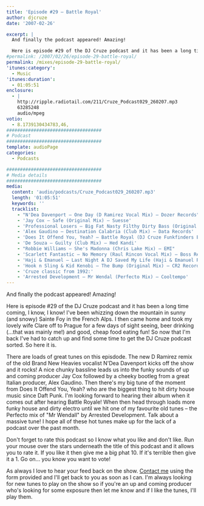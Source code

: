 ```yaml
---
title: 'Episode #29 – Battle Royal'
author: djcruze
date: '2007-02-26'

excerpt: |
  And finally the podcast appeared! Amazing!

  Here is episode #29 of the DJ Cruze podcast and it has been a long time coming, I know, I know! I've been whizzing down the mountain in sunny (and snowy) Sainte Foy in the French Alps. I then came home and took my lovely wife Clare off to Prague for a few days of sight seeing, beer drinking (...that was mainly me!) and good, cheap food eating fun! So now that I'm back I've had to catch up and find some time to get the DJ Cruze podcast sorted. So here it is...
#permalink: /2007/02/26/episode-29-battle-royal/
permalink: /mixes/episode-29-battle-royal/
'itunes:category':
  - Music
'itunes:duration':
  - 01:05:51
enclosure:
  - |
    http://ripple.radiotail.com/211/Cruze_Podcast029_260207.mp3
    63285248
    audio/mpeg
votio:
  - 8.1739130434783,46,
###################################
# Podcast
###################################
template: audioPage
categories:
  - Podcasts

###################################
# Media details
###################################
media:
  content: 'audio/podcasts/Cruze_Podcast029_260207.mp3'
  length: '01:05:51'
  keywords: ''
  tracklist:
    - "N'Dea Davenport – One Day (D Ramirez Vocal Mix) – Dozer Records"
    - 'Jay Cox – Safe (Original Mix) – Suesse'
    - 'Professional Losers – Big Fat Nasty Filthy Dirty Bass (Original Mix) – Southern Fried Recordings'
    - 'Alex Gaudino – Destination Calabria (Club Mix) – Data Records'
    - 'Does It Offend You, Yeah? – Battle Royal (DJ Cruze Funkfinders Edit) – CDR'
    - 'De Souza – Guilty (Club Mix) – Hed Kandi'
    - "Robbie Williams – She's Madonna (Chris Lake Mix) – EMI"
    - 'Scarlett Fantastic – No Memory (Raul Rincon Vocal Mix) – Boss Records'
    - 'Haji & Emanuel – Last Night A DJ Saved My Life (Haji & Emanuel Remix) – Apollo Records'
    - 'Hook n Sling & Kid Kenobi – The Bump (Original Mix) – CR2 Records'
    - 'Cruze classic from 1992:'
    - 'Arrested Development – Mr Wendal (Perfecto Mix) – Cooltempo'
---
```


And finally the podcast appeared! Amazing!

Here is episode #29 of the DJ Cruze podcast and it has been a long time coming, I know, I know! I've been whizzing down the mountain in sunny (and snowy) Sainte Foy in the French Alps. I then came home and took my lovely wife Clare off to Prague for a few days of sight seeing, beer drinking (...that was mainly me!) and good, cheap food eating fun! So now that I'm back I've had to catch up and find some time to get the DJ Cruze podcast sorted. So here it is.

There are loads of great tunes on this episdode. The new D Ramirez remix of the old Brand New Heavies vocalist N'Dea Davenport kicks off the show and it rocks! A nice chunky bassline leads us into the funky sounds of up and coming producer Jay Cox followed by a cheeky bootleg from a great Italian producer, Alex Gaudino. Then there's my big tune of the moment from Does It Offend You, Yeah? who are the biggest thing to hit dirty house music since Daft Punk. I'm looking forward to hearing their album when it comes out after hearing Battle Royale! When then head through loads more funky house and dirty electro until we hit one of my favourite old tunes – the Perfecto mix of "Mr Wendall" by Arrested Development. Talk about a massive tune! I hope all of these hot tunes make up for the lack of a podcast over the past month.

Don't forget to rate this podcast so I know what you like and don't like. Run your mouse over the stars underneath the title of this podcast and it allows you to rate it. If you like it then give me a big phat 10. If it's terrible then give it a 1. Go on... you know you want to vote!

As always I love to hear your feed back on the show. [Contact me][1] using the form provided and I'll get back to you as soon as I can. I'm always looking for new tunes to play on the show so if you're an up and coming producer who's looking for some exposure then let me know and if I like the tunes, I'll play them.

[1]: http://www.djcruze.co.uk/cms/contact/
